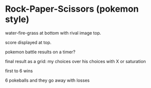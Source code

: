 # Rock-Paper-Scissors (pokemon style)

water-fire-grass at bottom with rival image top. 

score displayed at top.

pokemon battle results on a timer?

final result as a grid: my choices over his choices with X or saturation

first to 6 wins

6 pokeballs and they go away with losses



